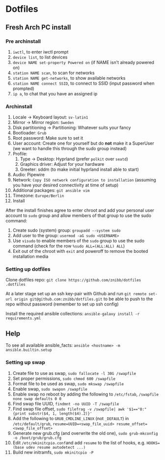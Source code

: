 # Dotfiles

## Fresh Arch PC install
### Pre archinstall
1. `iwctl`, to enter iwctl prompt
2. `device list`, to list devices
3. `device NAME set-property Powered on` (if NAME isn't already powered on)
4. `station NAME scan`, to scan for networks
5. `station NAME get-networks`, to show available networks
6. `station NAME connect SSID`, to connect to SSID (input password when prompted)
7. `ip a`, to chat that you have an assigned ip

### Archinstall
1. Locale -> Keyboard layout: `sv-latin1`
2. Mirror -> Mirror region: `Sweden`
3. Disk partitioning -> Partitioning: Whatever suits your fancy
4. Bootloader: `Grub`
5. Root password: Make sure to set it
6. User account: Create one for yourself but do **not** make it a SuperUser (we want to handle this through the sudo group instead)
7. Profile:
   1. Type -> Desktop: Hyprland (prefer `polkit` over `seatd`)
   2. Graphics driver: Adjust for your hardware
   3. Greeter: sddm (to make initial hyprland install able to start)
8. Audio: Pipewire
9. Network: `Copy ISO network configuration to installation` (assuming you have your desired connectivity at time of setup)
10. Additional packages: `git ansible vim`
11. Timezone: `Europe/Berlin`
12. Install

After the install finishes agree to enter chroot and add your personal user account to `sudo` group and allow members of that group to use the sudo command:
1. Create sudo (system) group: `groupadd --system sudo`
2. Add user to the group: `usermod -aG sudo <USERNAME>`
3. Use `visudo` to enable members of the `sudo` group to use the sudo command (check for the row `%sudo ALL=(ALL:ALL) ALL`)
4. Exit out of the chroot with `exit` and poweroff to remove the booted installation media

### Setting up dotfiles
Clone dotfiles repo: `git clone https://github.com/znibb/dotfiles .dotfiles`  

At a later stage set up an ssh key-pair with Github and run `git remote set-url origin git@github.com:znibb/dotfiles.git` to be able to push to the repo without password (remember to set up ssh config)  

Install the required ansible collections: `ansible-galaxy install -r requirements.yml`

## Help
To see all available ansible_facts: `ansible <hostname> -m ansible.builtin.setup`

### Setting up swap
1. Create file to use as swap, `sudo fallocate -l 30G /swapfile`
2. Set proper permissions, `sudo chmod 600 /swapfile`
3. Format file to be used as swap, `sudo mkswap /swapfile`
4. Enable swap, `sudo swapon /swapfile`
5. Enable swap no reboot by adding the following to `/etc/fstab`, `/swapfile none swap defaults 0 0`
6. Find swap file UUID, `findmnt -no UUID -T /swapfile`
7. Find swap file offset, `sudo filefrag -v /swapfile| awk '$1=="0:" {print substr($4, 1, length($4).2)}'`
8. Add the following to `GRUB_CMDLINE_LINUX` (not `_DEFAULT`) in `/etc/default/grub`, `resume=UUID=<swap_file_uuid> resume_offset=<swap_file_offset>`
9. Generate new grub.cfg (and overwrite the old one), `sudo grub-mkconfig -o /boot/grub/grub.cfg`
10. Edit `/etc/mkinitcpio.conf`and add `resume` to the list of hooks, e.g. `HOOKS=(base udev resume autodetect ...)`
11. Build new initramfs, `sudo mkinitcpio -P`